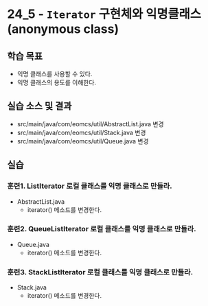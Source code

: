 # 24_5 - `Iterator` 구현체와 익명클래스(anonymous class)

## 학습 목표

- 익명 클래스를 사용할 수 있다.
- 익명 클래스의 용도를 이해한다.

## 실습 소스 및 결과


- src/main/java/com/eomcs/util/AbstractList.java 변경
- src/main/java/com/eomcs/util/Stack.java 변경
- src/main/java/com/eomcs/util/Queue.java 변경

## 실습

### 훈련1. ListIterator 로컬 클래스를 익명 클래스로 만들라.

- AbstractList.java
    - iterator() 메소드를 변경한다.

### 훈련2. QueueListIterator 로컬 클래스를 익명 클래스로 만들라.
- Queue.java
    - iterator() 메소드를 변경한다.

### 훈련3. StackListIterator 로컬 클래스를 익명 클래스로 만들라.
- Stack.java
    - iterator() 메소드를 변경한다.

